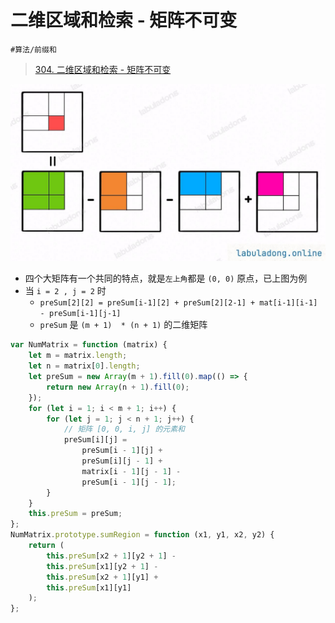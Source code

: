 
# 二维区域和检索 - 矩阵不可变

`#算法/前缀和` 

>  [304. 二维区域和检索 - 矩阵不可变](https://leetcode.cn/problems/range-sum-query-2d-immutable/)


![图片&文件](./files/20250123.png)


- 四个大矩阵有一个共同的特点，就是`左上角`都是 `(0, 0)` 原点，已上图为例
- 当 `i = 2 , j = 2` 时
	- `preSum[2][2] = preSum[i-1][2] + preSum[2][2-1] + mat[i-1][i-1] - preSum[i-1][j-1]` 
	- `preSum` 是 `(m + 1)  * (n + 1)` 的二维矩阵


```javascript
var NumMatrix = function (matrix) {
    let m = matrix.length;
    let n = matrix[0].length;
    let preSum = new Array(m + 1).fill(0).map(() => {
        return new Array(n + 1).fill(0);
    });
    for (let i = 1; i < m + 1; i++) {
        for (let j = 1; j < n + 1; j++) {
            // 矩阵 [0, 0, i, j] 的元素和
            preSum[i][j] =
                preSum[i - 1][j] +
                preSum[i][j - 1] +
                matrix[i - 1][j - 1] -
                preSum[i - 1][j - 1];
        }
    }
    this.preSum = preSum;
};
NumMatrix.prototype.sumRegion = function (x1, y1, x2, y2) {
    return (
        this.preSum[x2 + 1][y2 + 1] -
        this.preSum[x1][y2 + 1] -
        this.preSum[x2 + 1][y1] +
        this.preSum[x1][y1]
    );
};
```